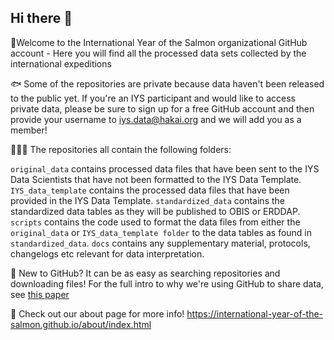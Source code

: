 ## Hi there 👋

🙋Welcome to the International Year of the Salmon organizational GitHub account - Here you will find all the processed data sets collected by the international expeditions

🐟 Some of the repositories are private because data haven't been released to the public yet. If you're an IYS participant and would like to access private data, please be sure to sign up for a free GitHub account and then provide your username to iys.data@hakai.org and we will add you as a member!

👨🏽‍💻 The repositories all contain the following folders:
   
`original_data` contains processed data files that have been sent to the IYS Data Scientists that have not been formatted to the IYS Data Template.
`IYS_data_template` contains the processed data files that have been provided in the IYS Data Template.
`standardized_data` contains the standardized data tables as they will be published to OBIS or ERDDAP.
`scripts` contains the code used to format the data files from either the `original_data` or `IYS_data_template folder` to the data tables as found in `standardized_data`.
`docs` contains any supplementary material, protocols, changelogs etc relevant for data interpretation.   

🦐 New to GitHub? It can be as easy as searching repositories and downloading files! For the full intro to why we're using GitHub to share data, see [this paper](https://peerj.com/preprints/3159.pdf)

🚢 Check out our about page for more info! https://international-year-of-the-salmon.github.io/about/index.html

